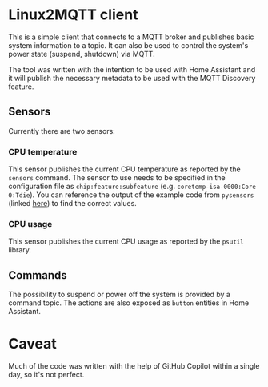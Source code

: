 # Linux2MQTT client

This is a simple client that connects to a MQTT broker and publishes basic system information to a topic.
It can also be used to control the system's power state (suspend, shutdown) via MQTT.

The tool was written with the intention to be used with Home Assistant and it will publish the necessary
metadata to be used with the MQTT Discovery feature.

## Sensors
Currently there are two sensors:

### CPU temperature
This sensor publishes the current CPU temperature as reported by the `sensors` command. The sensor to use
needs to be specified in the configuration file as `chip:feature:subfeature` (e.g. `coretemp-isa-0000:Core 0:Tdie`).
You can reference the output of the example code from `pysensors`
(linked [here](https://github.com/bastienleonard/pysensors/blob/master/examples/dump.py)) to find the correct values.

### CPU usage
This sensor publishes the current CPU usage as reported by the `psutil` library.

## Commands

The possibility to suspend or power off the system is provided by a command topic.
The actions are also exposed as `button` entities in Home Assistant.

# Caveat

Much of the code was written with the help of GitHub Copilot within a single day, so it's not perfect.